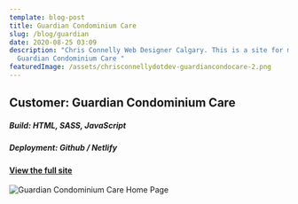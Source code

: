 ```yaml
---
template: blog-post
title: Guardian Condominium Care
slug: /blog/guardian
date: 2020-08-25 03:09
description: "Chris Connelly Web Designer Calgary. This is a site for my client
  Guardian Condominium Care "
featuredImage: /assets/chrisconnellydotdev-guardiancondocare-2.png
---
```

## Customer: Guardian Condominium Care

##### Build: HTML, SASS, JavaScript

##### Deployment: Github / Netlify

#### [View the full site](https://guardian-condo-care-2020.netlify.app)

![Guardian Condominium Care Home Page](/assets/chrisconnellydotdev-guardiancondocare.png)
